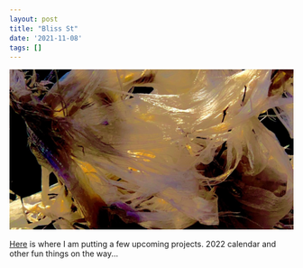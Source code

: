 ```yaml
---
layout: post
title: "Bliss St"
date: '2021-11-08'
tags: []
---
```


![bliss](/assets/bliss.jpg)

<p><a href = "errant-memory.net">Here</a> is where I am putting a few upcoming projects. 2022 calendar and other fun things on the way...</p>